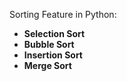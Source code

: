 Sorting Feature in Python:<br>
<ul>
  <li><b>Selection Sort</b></li>
  <li><b>Bubble Sort</b></li>
  <li><b>Insertion Sort</b></li>
  <li><b>Merge Sort</b></li>
</ul>
